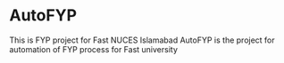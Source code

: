 # AutoFYP
This is FYP project for Fast NUCES Islamabad
AutoFYP is the project for automation of FYP process for Fast university
